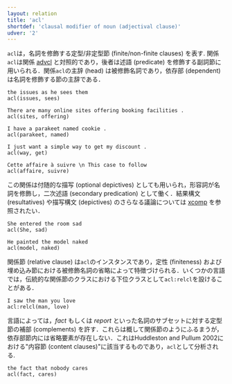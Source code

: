 ```yaml
---
layout: relation
title: 'acl'
shortdef: 'clausal modifier of noun (adjectival clause)'
udver: '2'
---
```


`acl`は，名詞を修飾する定型/非定型節 (finite/non-finite clauses) を表す. 関係`acl`は関係 [advcl]() と対照的であり，後者は述語 (predicate) を修飾する副詞節に用いられる．関係`acl`の主辞 (head) は被修飾名詞であり，依存部 (dependent) は名詞を修飾する節の主辞である．

~~~ sdparse
the issues as he sees them
acl(issues, sees)
~~~

~~~ sdparse
There are many online sites offering booking facilities .
acl(sites, offering)
~~~

~~~ sdparse
I have a parakeet named cookie .
acl(parakeet, named)
~~~

~~~ sdparse
I just want a simple way to get my discount .
acl(way, get)
~~~

~~~ sdparse
Cette affaire à suivre \n This case to follow 
acl(affaire, suivre)
~~~

この関係は付随的な描写 (optional depictives) としても用いられ，形容詞が名詞を修飾し，二次述語 (secondary predication) として働く．結果構文 (resultatives) や描写構文 (depictives) のさらなる議論については [xcomp]() を参照されたい．

~~~ sdparse
She entered the room sad
acl(She, sad)
~~~

~~~ sdparse
He painted the model naked
acl(model, naked)
~~~

関係節 (relative clause) は`acl`のインスタンスであり，定性 (finiteness) および埋め込み節における被修飾名詞の省略によって特徴づけられる．いくつかの言語では，伝統的な関係節のクラスにおける下位クラスとして`acl:relcl`を設けることがある．

~~~ sdparse
I saw the man you love
acl:relcl(man, love)
~~~

言語によっては，*fact* もしくは *report* といった名詞のサブセットに対する定型節の補部 (complements) を許す．これらは概して関係節のようにふるまうが，依存部節内には省略要素が存在しない．これはHuddleston and Pullum 2002における"内容節 (content clauses)"に該当するものであり，`acl`として分析される.

~~~ sdparse
the fact that nobody cares
acl(fact, cares)
~~~
